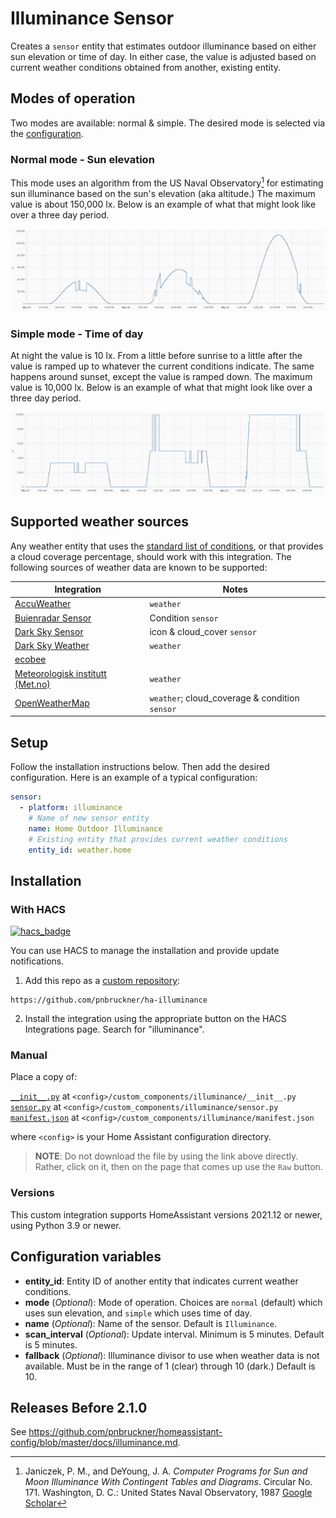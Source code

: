 # Illuminance Sensor
Creates a `sensor` entity that estimates outdoor illuminance based on either sun elevation or time of day.
In either case, the value is adjusted based on current weather conditions obtained from another, existing entity.


## Modes of operation
Two modes are available: normal & simple. The desired mode is selected via the [configuration](#configuration-variables).

### Normal mode - Sun elevation
This mode uses an algorithm from the US Naval Observatory[^1] for estimating sun illuminance based on the sun's elevation (aka altitude.) The maximum value is about 150,000 lx. Below is an example of what that might look like over a three day period.

<p align="center">
  <img src=images/normal.png>
</p>

[^1]: Janiczek, P. M., and DeYoung, J. A. _Computer Programs for Sun and Moon Illuminance With Contingent Tables and Diagrams_. Circular No. 171. Washington, D. C.: United States Naval Observatory, 1987 [Google Scholar](https://scholar.google.com/scholar_lookup?title=Computer%20programs%20for%20sun%20and%20moon%20illuminance%20with%20contingent%20tables%20and%20diagrams&author=P.%20M.%20Janiczek&author=J.%20A.%20Deyoung&publication_year=1987&book=Computer%20programs%20for%20sun%20and%20moon%20illuminance%20with%20contingent%20tables%20and%20diagrams)

### Simple mode - Time of day
At night the value is 10 lx. From a little before sunrise to a little after the value is ramped up to whatever the current conditions indicate. The same happens around sunset, except the value is ramped down. The maximum value is 10,000 lx. Below is an example of what that might look like over a three day period.

<p align="center">
  <img src=images/simple.png>
</p>

## Supported weather sources
Any weather entity that uses the [standard list of conditions](https://www.home-assistant.io/integrations/weather/#condition-mapping), or that provides a cloud coverage percentage, should work with this integration.
The following sources of weather data are known to be supported:

Integration | Notes
-|-
[AccuWeather](https://www.home-assistant.io/integrations/accuweather/) | `weather`
[Buienradar Sensor](https://www.home-assistant.io/integrations/buienradar/#sensor) | Condition `sensor`
[Dark Sky Sensor](https://www.home-assistant.io/components/sensor.darksky/) | icon & cloud_cover `sensor`
[Dark Sky Weather](https://www.home-assistant.io/components/weather.darksky/) | `weather`
[ecobee](https://www.home-assistant.io/integrations/ecobee/) |
[Meteorologisk institutt (Met.no)](https://www.home-assistant.io/integrations/met/) | `weather`
[OpenWeatherMap](https://www.home-assistant.io/integrations/openweathermap/) | `weather`; cloud_coverage & condition `sensor`

## Setup
Follow the installation instructions below.
Then add the desired configuration. Here is an example of a typical configuration:
```yaml
sensor:
  - platform: illuminance
    # Name of new sensor entity
    name: Home Outdoor Illuminance
    # Existing entity that provides current weather conditions
    entity_id: weather.home
```

## Installation
### With HACS
[![hacs_badge](https://img.shields.io/badge/HACS-Custom-41BDF5.svg)](https://hacs.xyz/)

You can use HACS to manage the installation and provide update notifications.

1. Add this repo as a [custom repository](https://hacs.xyz/docs/faq/custom_repositories/):

```text
https://github.com/pnbruckner/ha-illuminance
```

2. Install the integration using the appropriate button on the HACS Integrations page. Search for "illuminance".

### Manual
Place a copy of:

[`__init__.py`](custom_components/illuminance/__init__.py) at `<config>/custom_components/illuminance/__init__.py`  
[`sensor.py`](custom_components/illuminance/sensor.py) at `<config>/custom_components/illuminance/sensor.py`  
[`manifest.json`](custom_components/illuminance/manifest.json) at `<config>/custom_components/illuminance/manifest.json`

where `<config>` is your Home Assistant configuration directory.

>__NOTE__: Do not download the file by using the link above directly. Rather, click on it, then on the page that comes up use the `Raw` button.

### Versions

This custom integration supports HomeAssistant versions 2021.12 or newer, using Python 3.9 or newer.

## Configuration variables
- **entity_id**: Entity ID of another entity that indicates current weather conditions.
- **mode** (*Optional*): Mode of operation. Choices are `normal` (default) which uses sun elevation, and `simple` which uses time of day.
- **name** (*Optional*): Name of the sensor. Default is `Illuminance`.
- **scan_interval** (*Optional*): Update interval. Minimum is 5 minutes. Default is 5 minutes.
- **fallback** (*Optional*): Illuminance divisor to use when weather data is not available. Must be in the range of 1 (clear) through 10 (dark.) Default is 10.

## Releases Before 2.1.0
See https://github.com/pnbruckner/homeassistant-config/blob/master/docs/illuminance.md.
